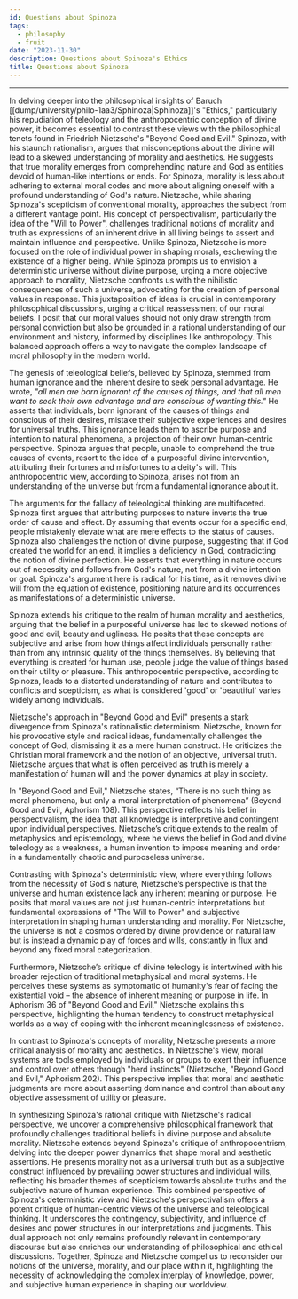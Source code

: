 ```yaml
---
id: Questions about Spinoza
tags:
  - philosophy
  - fruit
date: "2023-11-30"
description: Questions about Spinoza's Ethics
title: Questions about Spinoza
---
```


<!--
In the Appendix to Ethics Part One (pp. 180-85), Spinoza criticizes the idea “that God directs all things to some definite end” and
“that God has made all things for man and has made man to worship God.” (181)

He goes on to raise and answer three questions:
(1) Why do people believe such things?
(2) Why are these beliefs mistaken?
(3) What is the connection between these mistaken beliefs and wrong ideas about good and evil, beauty and ugliness, and other qualities?

Using your own words, explain what Spinoza says to each of these points.
Brief quotations are appropriate, but your explanation of the arguments should be in your own terms, and should be complete, that is, explaining all of his points.

In conclusion, say what if anything we can learn from this discussion.
Is his point one that still needs making, or have we left the mistakes Spinoza refutes behind? Or maybe you think they are not mistakes, or that his criticism is faulty

pp. 180-185
With these demonstrations I have explained God’s nature and properties: God exists necessarily; God is unique; God exists and acts solely from the necessity of the divine nature; God is the free cause of all things (and I have shown how); all things are in God and depend on God in such a way that without God they can’t exist or be conceived; all things have been precaused by God, not from freedom of the will or absolute ·whim or· good pleasure, but from God’s absolute nature or infinite power.

Further, I have taken care, whenever the occasion arose, to remove prejudices that could prevent my demonstrations from being grasped. But because many prejudices remain that could—that can—be a great obstacle to men’s understanding my way of explaining how things hang together, I have thought it worthwhile to consider those prejudices here, subjecting them to the scrutiny of reason. All the prejudices I here undertake to expose depend on the common supposition that all natural things act, as men do, on account of an end. Indeed, people maintain as a certainty that God directs all things to some definite end, this being implicit in their view that God has made all things for man and has made man to worship God.

So I shall begin by considering this one prejudice, asking first why most people are satisfied that it is true and so inclined by nature to embrace it. Then I shall show its falsity, and finally show how from this prejudices have arisen concerning good and evil, merit and wrong-doing, praise and blame, order and confusion, beauty and ugliness, and other things of this kind.

(1) Of course this is not the place to derive my explanations from the nature of the human mind. It will suffice here to build on two things that every- one must admit to be true: that all men are born ignorant of the causes of things, and that all men want to seek their own advantage and are conscious of wanting this.
From these premises it follows that men think themselves free, because they are conscious of their choices and their desires, are ignorant of the causes that incline them to want and to choose, and thus never give the faintest thought —even in their dreams!—to those causes. It follows also that men act always on account of a goal, specifically on account of their advantage, which they seek. Putting these two together, men are in a frame of mind from which efficient causes —that is, real causes—are almost totally absent, and which is saturated by thought about final causes, goals or ends or purposes. So the only explanations they look for are ones in terms of final causes—in asking ‘Why did that happen?’ they are asking ‘For what purpose did that happen?’—and when they have heard that they are satisfied, having nothing more to ask. But if they can’t get such explanations from others they have to turn to themselves, and to reflect on the ends by which they are usually led to do such things; so they necessarily judge the temperament of other men from their own temperament.
Furthermore, they find—both in themselves and outside themselves— many means that are very helpful in seeking their own advantage: eyes for seeing, teeth for chewing, plants and animals for food, the sun for light, the sea for supporting fish, and similarly with almost everything else whose natural causes—that is, whose efficient causes—they are not curious about. This leads them to consider all natural things as means to their own advantage. And knowing that they had found these means, not provided them for themselves, they had reason to think there was someone else who had prepared these means for human use. So they inferred that one or more rulers of nature, endowed with human freedom, had taken care of all things for them, and made all things for their (human) use.
And since they had never heard anything about the character of these rulers, they had to judge it from their own characters; so they maintained that the Gods direct everything for the use of men in order to bind men to them and be held by men in the highest honour! So it has come about that each man has thought up—on the basis of his own character—his own way of worshipping God, so that God might love him above all the rest, and direct the whole of nature according to the needs of his blind desire and insatiable greed. Thus this prejudice changed into superstition, and struck deep roots in men’s minds. This is why everyone tried so hard to understand and explain the final causes— the purposes—of all things.

But while trying to show that nature does nothing in vain (meaning: nothing that isn’t useful to men), they seem to have shown only that nature and the gods are as mad as men are! Look at how they ended up! Along with many conveniences in nature they couldn’t avoid finding many inconveniences—storms, earthquakes, diseases, etc. They hold that these happen because the gods—whom they judge on the basis of themselves—are angry with men for wronging them or making mistakes in their worship. And though their daily experience contradicted this, and though countless examples showed that conveniences and inconveniences happen indiscriminately to the pious and the impious alike, that didn’t lead them to give up their longstanding prejudice. It was easier for them to put the gods’ reasons for· this among the other unknown things whose uses they were ignorant of, thus remaining in the state of ignorance in which they had been born, than to destroy that whole construction and think up a new one.

So they maintained it as certain that the gods’ judgments far surpass man’s grasp. This alone would have caused the truth to be hidden from the human race for ever, if mathematics hadn’t shown them another standard of truth. It could do this because it isn’t involved in the final-causes muddle, because·it is concerned not with ends but only with the essential properties of figures. In addition to mathematics there have also been a few other things (I needn’t list them here) which have enabled a few men to notice these common prejudices and be led to the true knowledge of things.

(2) That is enough on what I promised in the first place, namely, to explain why men are so inclined to believe that all things act for an end. I don’t need many words to show that nature has no end set before it, and that all final causes are nothing but human fictions. I think I have already sufficiently establish- ed it, both by my explanation of the origins of this prejudice and also by the propositions by which I have shown that everything happens by a certain eternal necessity of nature and with the greatest perfection.
Still, I shall add this: this doctrine about ends turns nature completely upside down. For what is really a cause it considers as an effect, and conversely what is an effect it considers as a cause. What by nature comes first it makes follow. And finally, what is supreme and most perfect it makes imperfect.
The first two points are self-evident. Again, this doctrine takes away God’s perfection. For if God acts for the sake of an end, it must be that God wants something and therefore lacks something. And though the theologians and meta- physicians distinguish different kinds of ends, that doesn’t help them with the present difficulty. They say that God did everything for God’s own sake and not for the sake of the things God was going to create. For before the creation that they believe in they can’t find anything for the sake of which God could act— except God! And so they have to admit that God willed to make things happen as means to things that God wanted and lacked. This is self-evident.
I should also mention that the followers of this doctrine about ends, wanting to show off their cleverness in saying what things are for, have called to their aid a new form of argument: instead of reducing things to the impossible, they reduce them to ignorance! Their resorting to this shows that no other way of defending their doctrine was open to them.
For example, if a slate falls from a roof onto someone’s head and kills him, they will argue that the slate fell in order to kill the man. Here is how their argument goes: If it didn’t fall for that purpose because God wanted the man to be killed, how could so many circumstances have come together by chance? You may answer that it happened because the wind was blowing hard and the man was walking that way. But why was the wind blowing hard just then? Why was the man walking by just then? If you answer that the wind arose then because on the preceding day, while the weather was still calm, the sea began to toss, and that the man had been invited somewhere by a friend, then we will ask: Why was the sea tossing? Why was the man invited at just that time?
And on it goes! They won’t stop asking for the causes of causes until you take refuge in the will of God, which is the haven of unacknowledged ignorance.
Similarly, when they see the structure of the human body, these people are struck by a foolish wonder; and because they don’t know the causes of this elaborate structure they conclude that it is constructed not by mechanical processes but by divine or supernatural skill, and constituted as it is so that the parts won’t injure another.
So it comes about that someone who seeks the true causes of ‘miracles’ and is eager (like an educated man) to understand natural things, not (like a fool) to wonder at them, is denounced as an impious heretic by those whom the people honour as interpreters of nature and of the gods. For the denouncers know that if ignorance is taken away and replaced by real knowledge of mechanical processes, then foolish wonder is also taken away, depriving them of their only means for arguing and defending their authority. Enough of this; I now pass on to what I decided to treat here in the third place.

(3) After men convinced themselves that whatever happens does so on their account, they had to judge as most important in each thing whatever is most useful to them, and to rate as most excellent all the things by which they were most pleased. So they had to develop the notions: good, bad, order, confusion, warm, cold, beauty, ugliness, in terms of which they ‘explained’ natural things. I shall briefly discuss these here.

Whatever contributes to health and to the worship of God they have called ‘good’, and what is contrary to these they call ‘bad’. Those who don’t understand the real nature of things, and have only a pictorial grasp of them, mistake their own imaginings for intellectual thought; they really have nothing to say about things, but in their ignorance of things and of their own natures they firmly believe that there is an order in things. When a number of items are set out in such a way that when they’re presented to us through the senses we can easily imagine them—can easily depict them to ourselves— and so can easily remember them, we say that they are ‘orderly’; but if the opposite is true we say that they are ‘disorderly’ or ‘confused’.

And since the things we can easily imagine are especially pleasing to us, men prefer ‘order’ to ‘confusion’, as if order were something in nature more than a relation to our imagination! They also say that God has created all things to be orderly (thus unknowingly attributing imagination to God, unless they mean that God has disposed things so that men can easily imagine them). Perhaps they won’t be deterred—though they should be— by the fact that we find infinitely many things that far surpass our imagination, and many that confuse it on account of its weakness. But enough of this.

The other notions are also nothing but various states of the imagination; yet ignorant people consider them to be chief attributes of things. This is because, as I have already said, they believe that all things were made for their sake, and call the nature of a thing ‘good’ or ‘bad’, ‘sound’ or ‘rotten’ and ‘corrupt’, according to how it affects them. For example, if the motion the nerves receive from objects presented through the eyes is conducive to health, the objects that cause it are called ‘beautiful’; those that cause a contrary motion are called ‘ugly’. Those that move the sensory apparatus through the nose they call ‘pleasant-smelling’ or ‘stinking’; through the tongue, ‘sweet’ or ‘bitter’, ‘tasty’ or ‘tasteless’; through touch, ‘hard’ or ‘soft’, ‘rough’ or ‘smooth’, etc.; and finally those that affect us through the ears are said to produce ‘noise’, ‘sound’ or ‘harmony’. Some men have been mad enough to believe that God is pleased by harmony!
All these things show well enough that each person has judged things according to the disposition of his own brain; or rather, has accepted states of the imagination as things. So it is no wonder (I note in passing) that we find so many controversies to have arisen among men, and that they have finally given rise to scepticism. For although human bodies are alike in many ways, they still differ in very many. And for that reason what seems good to one seems bad to another; what seems ordered to one seems confused to another; what seems pleasing to one seems displeasing to another, and so on.
I pass over the other notions here, both because this is not the place to treat them at length and because everyone has experienced this variability sufficiently for himself. That is why we have such sayings as ‘So many heads, so many attitudes’, ‘Everyone is well pleased with his own opinion’, and ‘Brains differ as much as palates do’. These proverbs show well enough that men judge things according to the disposition of their brain, and imagine things rather than under- standing them. For if men had understood natural things they would at least have been convinced of the truth about them, even if they weren’t all attracted by it. The example of mathematics shows this. So we see that all the notions by which ordinary people are accustomed to explain nature are only states of the imagination, and don’t indicate the nature of anything except the imagination.
Many people are accustomed to arguing in this way: If all things have followed from the necessity of God’s most perfect nature, why are there so many imperfections in nature? why are things so rotten that they stink? so ugly that they make us sick? why is there confusion, evil, and wrong-doing? I repeat that those who argue like this are easily answered. For the perfection of things is to be judged solely from their nature and power; things are not more or less perfect because they please or offend men’s senses, or because they are useful or harmful to human nature.
But to those who ask ‘Why didn’t God create all men so that they would be governed by the command of reason?’ I answer only: ‘Because God had the material to create all things, from the highest degree of perfection to the lowest’; or, to put it more accurately, ‘Because the laws of God’s nature have been so ample that they sufficed for producing all things that can be conceived by an unlimited intellect’ (as I demonstrated in 16)—that is, producing everything that is conceivable or possible.
-->

---

In delving deeper into the philosophical insights of Baruch [[dump/university/philo-1aa3/Sphinoza|Sphinoza]]'s "Ethics," particularly his repudiation of teleology and the anthropocentric conception of divine power, it becomes essential to contrast these views with the philosophical tenets found in Friedrich Nietzsche's "Beyond Good and Evil." Spinoza, with his staunch rationalism, argues that misconceptions about the divine will lead to a skewed understanding of morality and aesthetics. He suggests that true morality emerges from comprehending nature and God as entities devoid of human-like intentions or ends. For Spinoza, morality is less about adhering to external moral codes and more about aligning oneself with a profound understanding of God's nature.
Nietzsche, while sharing Spinoza's scepticism of conventional morality, approaches the subject from a different vantage point. His concept of perspectivalism, particularly the idea of the "Will to Power", challenges traditional notions of morality and truth as expressions of an inherent drive in all living beings to assert and maintain influence and perspective. Unlike Spinoza, Nietzsche is more focused on the role of individual power in shaping morals, eschewing the existence of a higher being. While Spinoza prompts us to envision a deterministic universe without divine purpose, urging a more objective approach to morality, Nietzsche confronts us with the nihilistic consequences of such a universe, advocating for the creation of personal values in response. This juxtaposition of ideas is crucial in contemporary philosophical discussions, urging a critical reassessment of our moral beliefs. I posit that our moral values should not only draw strength from personal conviction but also be grounded in a rational understanding of our environment and history, informed by disciplines like anthropology. This balanced approach offers a way to navigate the complex landscape of moral philosophy in the modern world.

The genesis of teleological beliefs, believed by Spinoza, stemmed from human ignorance and the inherent desire to seek personal advantage. He wrote, _"all men are born ignorant of the causes of things, and that all men want to seek their own advantage and are conscious of wanting this."_ He asserts that individuals, born ignorant of the causes of things and conscious of their desires, mistake their subjective experiences and desires for universal truths. This ignorance leads them to ascribe purpose and intention to natural phenomena, a projection of their own human-centric perspective. Spinoza argues that people, unable to comprehend the true causes of events, resort to the idea of a purposeful divine intervention, attributing their fortunes and misfortunes to a deity's will. This anthropocentric view, according to Spinoza, arises not from an understanding of the universe but from a fundamental ignorance about it.

The arguments for the fallacy of teleological thinking are multifaceted. Spinoza first argues that attributing purposes to nature inverts the true order of cause and effect. By assuming that events occur for a specific end, people mistakenly elevate what are mere effects to the status of causes. Spinoza also challenges the notion of divine purpose, suggesting that if God created the world for an end, it implies a deficiency in God, contradicting the notion of divine perfection. He asserts that everything in nature occurs out of necessity and follows from God's nature, not from a divine intention or goal. Spinoza's argument here is radical for his time, as it removes divine will from the equation of existence, positioning nature and its occurrences as manifestations of a deterministic universe.

Spinoza extends his critique to the realm of human morality and aesthetics, arguing that the belief in a purposeful universe has led to skewed notions of good and evil, beauty and ugliness. He posits that these concepts are subjective and arise from how things affect individuals personally rather than from any intrinsic quality of the things themselves. By believing that everything is created for human use, people judge the value of things based on their utility or pleasure. This anthropocentric perspective, according to Spinoza, leads to a distorted understanding of nature and contributes to conflicts and scepticism, as what is considered 'good' or 'beautiful' varies widely among individuals.

Nietzsche's approach in "Beyond Good and Evil" presents a stark divergence from Spinoza's rationalistic determinism. Nietzsche, known for his provocative style and radical ideas, fundamentally challenges the concept of God, dismissing it as a mere human construct. He criticizes the Christian moral framework and the notion of an objective, universal truth. Nietzsche argues that what is often perceived as truth is merely a manifestation of human will and the power dynamics at play in society.

In "Beyond Good and Evil," Nietzsche states, “There is no such thing as moral phenomena, but only a moral interpretation of phenomena” (Beyond Good and Evil, Aphorism 108). This perspective reflects his belief in perspectivalism, the idea that all knowledge is interpretive and contingent upon individual perspectives. Nietzsche’s critique extends to the realm of metaphysics and epistemology, where he views the belief in God and divine teleology as a weakness, a human invention to impose meaning and order in a fundamentally chaotic and purposeless universe.

Contrasting with Spinoza's deterministic view, where everything follows from the necessity of God's nature, Nietzsche’s perspective is that the universe and human existence lack any inherent meaning or purpose. He posits that moral values are not just human-centric interpretations but fundamental expressions of "The Will to Power" and subjective interpretation in shaping human understanding and morality. For Nietzsche, the universe is not a cosmos ordered by divine providence or natural law but is instead a dynamic play of forces and wills, constantly in flux and beyond any fixed moral categorization.

Furthermore, Nietzsche’s critique of divine teleology is intertwined with his broader rejection of traditional metaphysical and moral systems. He perceives these systems as symptomatic of humanity's fear of facing the existential void – the absence of inherent meaning or purpose in life. In Aphorism 36 of "Beyond Good and Evil," Nietzsche explains this perspective, highlighting the human tendency to construct metaphysical worlds as a way of coping with the inherent meaninglessness of existence.

In contrast to Spinoza's concepts of morality, Nietzsche presents a more critical analysis of morality and aesthetics. In Nietzsche's view, moral systems are tools employed by individuals or groups to exert their influence and control over others through "herd instincts" (Nietzsche, "Beyond Good and Evil," Aphorism 202). This perspective implies that moral and aesthetic judgments are more about asserting dominance and control than about any objective assessment of utility or pleasure.

In synthesizing Spinoza's rational critique with Nietzsche's radical perspective, we uncover a comprehensive philosophical framework that profoundly challenges traditional beliefs in divine purpose and absolute morality. Nietzsche extends beyond Spinoza's critique of anthropocentrism, delving into the deeper power dynamics that shape moral and aesthetic assertions. He presents morality not as a universal truth but as a subjective construct influenced by prevailing power structures and individual wills, reflecting his broader themes of scepticism towards absolute truths and the subjective nature of human experience. This combined perspective of Spinoza's deterministic view and Nietzsche's perspectivalism offers a potent critique of human-centric views of the universe and teleological thinking. It underscores the contingency, subjectivity, and influence of desires and power structures in our interpretations and judgments. This dual approach not only remains profoundly relevant in contemporary discourse but also enriches our understanding of philosophical and ethical discussions. Together, Spinoza and Nietzsche compel us to reconsider our notions of the universe, morality, and our place within it, highlighting the necessity of acknowledging the complex interplay of knowledge, power, and subjective human experience in shaping our worldview.
